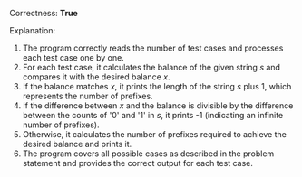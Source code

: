 Correctness: **True**

Explanation: 
1. The program correctly reads the number of test cases and processes each test case one by one.
2. For each test case, it calculates the balance of the given string $s$ and compares it with the desired balance $x$.
3. If the balance matches $x$, it prints the length of the string $s$ plus 1, which represents the number of prefixes.
4. If the difference between $x$ and the balance is divisible by the difference between the counts of '0' and '1' in $s$, it prints -1 (indicating an infinite number of prefixes).
5. Otherwise, it calculates the number of prefixes required to achieve the desired balance and prints it.
6. The program covers all possible cases as described in the problem statement and provides the correct output for each test case.